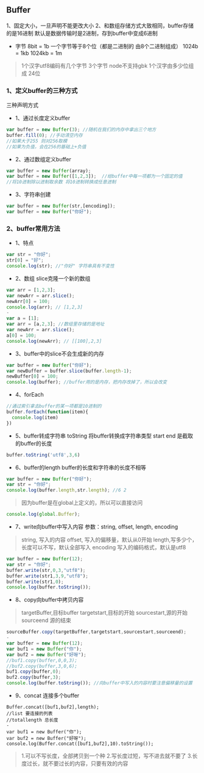 ## Buffer
1、固定大小，一旦声明不能更改大小
2、和数组存储方式大致相同，buffer存储的是16进制
默认是数据传输时是2进制，存到buffer中变成6进制

- 字节
8bit = 1b 一个字节等于8个位（都是二进制的 由8个二进制组成）
1024b = 1kb
1024kb = 1m

> 1个汉字utf8编码有几个字节 3个字节 node不支持gbk 
  1个汉字由多少位组成 24位

### 1、定义buffer的三种方式 
三种声明方式

- 1、通过长度定义buffer
```javascript
var buffer = new Buffer(3); //随机在我们的内存中拿出三个地方
buffer.fill(0); //手动清空内存
//如果大于255 则对256取模
//如果为负值，会在256的基础上+负值
```

- 2、通过数组定义buffer
```javascript
var buffer = new Buffer(array); 
var buffer = new Buffer([1,2,3]);  //给buffer中每一项都为一个固定的值
//将10进制除以进制取余数 将10进制转换成任意进制
```

- 3、字符串创建
```javascript
var buffer = new Buffer(str,[encoding]);
var buffer = new Buffer("你好");
```

### 2、buffer常用方法
- 1、特点
```javascript
var str = "你好";
str[0] = "好";
console.log(str); //"你好" 字符串具有不变性
```
- 2、数组 slice克隆一个新的数组
```javascript
var arr = [1,2,3];
var newArr = arr.slice();
newArr[0] = 100;
console.log(arr); // [1,2,3]
-
var a = [1];
var arr = [a,2,3]; //数组里存储的是地址
var newArr = arr.slice();
a[0] = 100;
console.log(newArr); // [[100],2,3]
```
- 3、buffer中的slice不会生成新的内存
```javascript
var buffer = new Buffer("你好");
var newBuffer = buffer.slice(buffer.length-1);
newBuffer[0] = 100;
console.log(buffer); //buffer用的是内存，把内存改掉了，所以会改变
```
- 4、forEach
```javascript
//通过索引拿去buffer的某一项都是10进制的
buffer.forEach(function(item){
  console.log(item)
})
```
- 5、buffer转成字符串 toString
将buffer转换成字符串类型 start end 是截取的buffer的长度
```javascript
buffer.toString('utf8',3,6)
```

- 6、buffer的length
buffer的长度和字符串的长度不相等
``` javascript
var buffer = new Buffer("你好");
var str = "你好";
console.log(buffer.length,str.length); //6 2
```

> 因为buffer是在global上定义的，所以可以直接访问
```javascript
console.log(global.Buffer);
```

- 7、write向buffer中写入内容
参数：string, offset, length, encoding
> string, 写入的内容
offset, 写入的偏移量，默认从0开始
length,写多少个，长度可以不写，默认全部写入
encoding 写入的编码格式，默认是utf8
```javascript
var buffer = new Buffer(12);
var str = "你好";
buffer.write(str,0,3,"utf8");
buffer.write(str1,3,9,"utf8");
buffer.write(str1,0);
console.log(buffer.toString());
```

- 8、copy向buffer中拷贝内容
> targetBuffer,目标buffer
  targetstart,目标的开始
  sourcestart,源的开始
  sourceend 源的结束
```javascript
sourceBuffer.copy(targetBuffer,targetstart,sourcestart,sourceend);
-
var buffer = new Buffer(12);
var buf1 = new Buffer("你");
var buf2 = new Buffer("好呀");
//buf1.copy(buffer,0,0,3);
//buf2.copy(buffer,3,0,6);
buf1.copy(buffer,0);
buf2.copy(buffer,3);
console.log(buffer.toString()); //向buffer中写入的内容时要注意偏移量的设置
```

- 9、concat 连接多个buffer
```
Buffer.concat([buf1,buf2],length);
//list 要连接的列表
//totallength 总长度
-
var buf1 = new Buffer("你");
var buf2 = new Buffer("好呀");
console.log(Buffer.concat([buf1,buf2],10).toString());
```
> 1.可以不写长度，全部拷贝到一个种
  2.写长度过短，写不进去就不要了
  3.长度过长，就不要过长的内容，只要有效的内容


